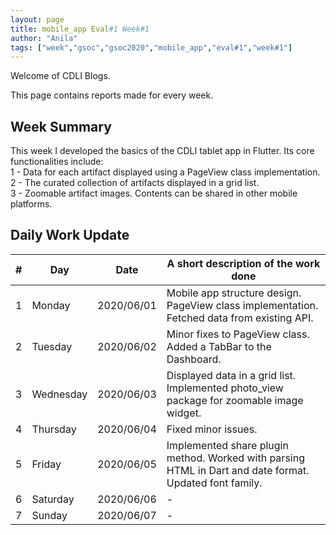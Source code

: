 ```yaml
---
layout: page
title: mobile_app Eval#1 Week#1
author: "Anila"
tags: ["week","gsoc","gsoc2020","mobile_app","eval#1","week#1"]
---
```

Welcome of CDLI Blogs.

This page contains reports made for every week.

## Week Summary

This week I developed the basics of the CDLI tablet app in Flutter. Its core functionalities include:<br>
  1 - Data for each artifact displayed using a PageView class implementation.<br>
  2 - The curated collection of artifacts displayed in a grid list.<br>
  3 - Zoomable artifact images. Contents can be shared in other mobile platforms.


## Daily Work Update

|\#|Day|Date|A short description of the work done|  
|---	|---	|---	|---	|  
|1   	| Monday 	|   2020/06/01	|Mobile app structure design. PageView class implementation. Fetched data from existing API.   	|  
|2   	| Tuesday  	|   2020/06/02	|Minor fixes to PageView class. Added a TabBar to the Dashboard.    	|  
|3   	| Wednesday  	|  2020/06/03 	|Displayed data in a grid list. Implemented photo_view package for zoomable image widget.    	|  
|4   	| Thursday  	|   2020/06/04	|Fixed minor issues.    	|  
|5   	| Friday  	|   2020/06/05	|Implemented share plugin method. Worked with parsing HTML in Dart and date format. Updated font family.   	|  
|6   	| Saturday  	|   2020/06/06	|-   	|  
|7   	| Sunday  	|   2020/06/07	|-   	|  
